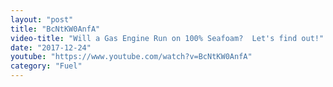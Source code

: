```yaml
---
layout: "post"
title: "BcNtKW0AnfA"
video-title: "Will a Gas Engine Run on 100% Seafoam?  Let's find out!"
date: "2017-12-24"
youtube: "https://www.youtube.com/watch?v=BcNtKW0AnfA"
category: "Fuel"
---
```

<div class="space-y-1"></div>